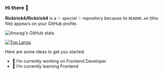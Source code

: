 ### Hi there 👋

**Rickirick4/Rickirick4** is a ✨ _special_ ✨ repository because its `README.md` (this file) appears on your GitHub profile.

![Anurag's GitHub stats](https://github-readme-stats.vercel.app/api?username=Rickirick4&show_icons=true&theme=tokyonight)


[![Top Langs](https://github-readme-stats.vercel.app/api/top-langs/?username=Rickirick&layout=compact)](https://github.com/Rickirick4/github-readme-stats)



Here are some ideas to get you started:

- 🔭 I’m currently working on Frontend Developer
- 🌱 I’m currently learning Frontend
 <!--
- 👯 I’m looking to collaborate on ...
- 🤔 I’m looking for help with Frontend
- 💬 Ask me about ...
- 📫 How to reach me: ...
- 😄 Pronouns: ...
- ⚡ Fun fact: ...
-->

